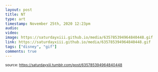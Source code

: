 ```yaml
---
layout: post
title: NT
type: art
timestamp: November 25th, 2020 12:23pm
audio: 
video: 
image: https://saturdayxiii.github.io/media/635785394964840448.gif
link: https://saturdayxiii.github.io/media/635785394964840448.gif
tags: ["disney", "gif"]
comments: true
---
```

  
<small>source: https://saturdayxiii.tumblr.com/post/635785394964840448</small>